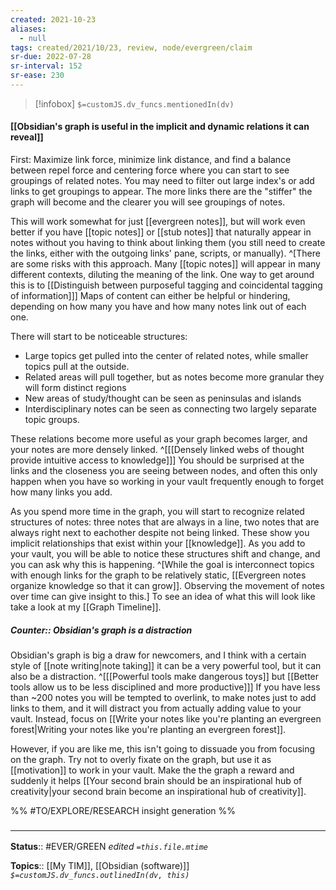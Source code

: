 ```yaml
---
created: 2021-10-23
aliases:
  - null
tags: created/2021/10/23, review, node/evergreen/claim
sr-due: 2022-07-28
sr-interval: 152
sr-ease: 230
---
```

> [!infobox]
`$=customJS.dv_funcs.mentionedIn(dv)`

#### [[Obsidian's graph is useful in the implicit and dynamic relations it can reveal]] 

First: Maximize link force, minimize link distance, and find a balance between repel force and centering force where you can start to see groupings of related notes. You may need to filter out large index's or add links to get groupings to appear. The more links there are the "stiffer" the graph will become and the clearer you will see groupings of notes.

This will work somewhat for just [[evergreen notes]], but will work even better if you have [[topic notes]] or [[stub notes]] that naturally appear in notes without you having to think about linking them (you still need to create the links, either with the outgoing links' pane, scripts, or manually). 
^[There are some risks with this approach. Many [[topic notes]] will appear in many different contexts, diluting the meaning of the link. One way to get around this is to [[Distinguish between purposeful tagging and coincidental tagging of information]]]
 Maps of content can either be helpful or hindering, depending on how many you have and how many notes link out of each one. 
 
There will start to be noticeable structures:
- Large topics get pulled into the center of related notes, while smaller topics pull at the outside.
- Related areas will pull together, but as notes become more granular they will form distinct regions
- New areas of study/thought can be seen as peninsulas and islands
- Interdisciplinary notes can be seen as connecting two largely separate topic groups. 

These relations become more useful as your graph becomes larger, and your notes are more densely linked.
^[[[Densely linked webs of thought provide intuitive access to knowledge]]]
You should be surprised at the links and the closeness you are seeing between nodes, and often this only happen when you have so working in your vault frequently enough to forget how many links you add.

As you spend more time in the graph, you will start to recognize related structures of notes: three notes that are always in a line, two notes that are always right next to eachother despite not being linked. These show you implicit relationships that exist within your [[knowledge]]. 
As you add to your vault, you will be able to notice these structures shift and change, and you can ask why this is happening. 
^[While the goal is interconnect topics with enough links for the graph to be relatively static, [[Evergreen notes organize knowledge so that it can grow]]. Observing the movement of notes over time can give insight to this.]
To see an idea of what this will look like take a look at my [[Graph Timeline]].

##### Counter:: Obsidian's graph is a distraction

Obsidian's graph is big a draw for newcomers, 
and I think with a certain style of [[note writing|note taking]]
it can be a very powerful tool, but it can also be a distraction.
^[[[Powerful tools make dangerous toys]] but [[Better tools allow us to be less disciplined and more productive]]]
If you have less than ~200 notes you will be tempted to overlink, 
to make notes just to add links to them,
and it will distract you from actually adding value to your vault.
Instead, focus on [[Write your notes like you're planting an evergreen forest|Writing your notes like you're planting an evergreen forest]].

However, if you are like me, this isn't going to dissuade you from focusing on the graph. 
Try not to overly fixate on the graph, but use it as [[motivation]] to work in your vault. Make the the graph a reward and suddenly it helps [[Your second brain should be an inspirational hub of creativity|your second brain become an inspirational hub of creativity]].

%%
#TO/EXPLORE/RESEARCH  insight generation %%

### <hr class="footnote"/>

**Status**:: #EVER/GREEN 
*edited `=this.file.mtime`*

**Topics**:: [[My TIM]], [[Obsidian (software)]]
*`$=customJS.dv_funcs.outlinedIn(dv, this)`*
